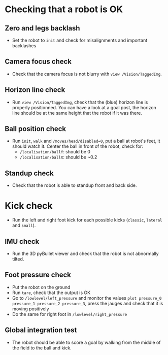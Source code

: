 # Checking that a robot is OK

## Zero and legs backlash

- Set the robot to `init` and check for misalignments and important backlashes

## Camera focus check

- Check that the camera focus is not blurry with `view /Vision/TaggedImg`.

## Horizon line check

- Run `view /Vision/TaggedImg`, check that the (blue) horizon line is properly positionned.
  You can have a look at a goal post, the horizon line should be at the same height that the robot if it was there.

## Ball position check

- Run `init`, `walk` and `/moves/head/disabled=0`, put a ball at robot's feet, it should watch it.
  Center the ball in front of the robot, check for:
  - `/localisation/ballY`: should be 0
  - `/localisation/ballX`: should be ~0.2

## Standup check

- Check that the robot is able to standup front and back side.

# Kick check

- Run the left and right foot kick for each possible kicks (`classic`, `lateral` and `small`).

## IMU check

- Run the 3D pyBullet viewer and check that the robot is not abnormally tilted.

## Foot pressure check

- Put the robot on the ground
- Run `tare`, check that the output is OK
- Go to `/lowlevel/left_pressure` and monitor the values `plot pressure_0 pressure_1 pressure_2 pressure_3`, press
  the jauges and check that it is moving positively
- Do the same for right foot in `/lowlevel/right_pressure`

## Global integration test

- The robot should be able to score a goal by walking from the middle of the field to the ball and kick.